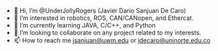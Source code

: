 - 👋 Hi, I’m @UnderJollyRogers (Javier Dario Sanjuan De Caro)
- 👀 I’m interested in robotics, ROS, CAN/CANopen, and Ethercat.
- 🌱 I’m currently learning JAVA, C/C++, and Python
- 💞️ I’m looking to collaborate on any project related to my interests. 
- 📫 How to reach me jsanjuan@uwm.edu or jdecaro@uninorte.edu.co

<!---
UnderJollyRogers/UnderJollyRogers is a ✨ special ✨ repository because its `README.md` (this file) appears on your GitHub profile.
You can click the Preview link to take a look at your changes.
--->
